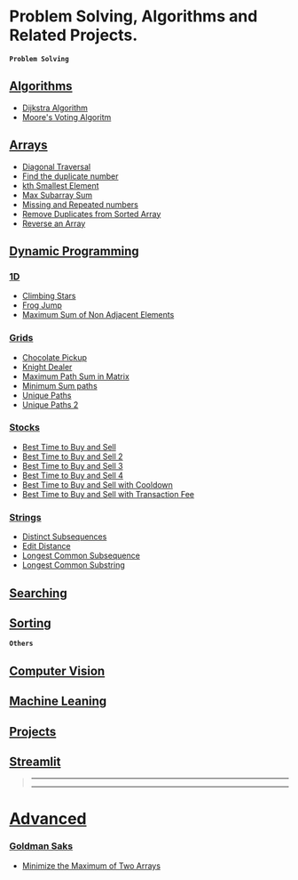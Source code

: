 # Problem Solving, Algorithms and Related Projects. 

<b>`Problem Solving`</b>

## [Algorithms](./Algorithms/)
- [Dijkstra Algorithm](./Algorithms/Dijkstra.cpp)
- [Moore's Voting Algoritm](./Algorithms/Moore's_Voting_Algorithm.cpp)
## [Arrays](./Arrays/)
- [Diagonal Traversal](./Arrays/diagonal_traverse.cpp)
- [Find the duplicate number](./Arrays/find_the_duplicate_number.cpp)
- [kth Smallest Element](./Arrays/kth_smallest_element.cpp)
- [Max Subarray Sum](./Arrays/max_subarray_sum.cpp)
- [Missing and Repeated numbers](./Arrays/missing_and_repeated_numbers.cpp)
- [Remove Duplicates from Sorted Array](./Arrays/remove_duplicates_from_sorted_order.cpp)
- [Reverse an Array](./Arrays/reverse_an_array.cpp)
## [Dynamic Programming](./Dynamic%20Programming/)
### [1D](./Dynamic%20Programming/1D/)
- [Climbing Stars](./Dynamic%20Programming/1D/climbing_stars.cpp)
- [Frog Jump](./Dynamic%20Programming/1D/frog_jump.cpp)
- [Maximum Sum of Non Adjacent Elements](./Dynamic%20Programming/1D/max_sum_of_non_adjacent_elements.cpp)
### [Grids](./Dynamic%20Programming/Grids/)
- [Chocolate Pickup](./Dynamic%20Programming/Grids/chocolate_pickup.cpp)
- [Knight Dealer](./Dynamic%20Programming/Grids/knight_dialer.cpp)
- [Maximum Path Sum in Matrix](./Dynamic%20Programming/Grids/maximum_path_sum_in_matrix.cpp)
- [Minimum Sum paths](./Dynamic%20Programming/Grids/minimum_sum_paths.cpp)
- [Unique Paths](./Dynamic%20Programming/Grids/unique_paths.cpp)
- [Unique Paths 2](./Dynamic%20Programming/Grids/unique_paths_2.cpp)

### [Stocks](./Dynamic%20Programming/Stocks/)
- [Best Time to Buy and Sell](./Dynamic%20Programming/Stocks/best_time_to_buy_and_sell.cpp)
- [Best Time to Buy and Sell 2](./Dynamic%20Programming/Stocks/b_s_stocks_2.cpp.cpp)
- [Best Time to Buy and Sell 3](./Dynamic%20Programming/Stocks/b_s_stocks_3.cpp)
- [Best Time to Buy and Sell 4](./Dynamic%20Programming/Stocks/b_s_stocks_4.cpp)
- [Best Time to Buy and Sell with Cooldown](./Dynamic%20Programming/Stocks/buy_and_sell_stocks_with_cooldown.cpp)
- [Best Time to Buy and Sell with Transaction Fee](./Dynamic%20Programming/Stocks/buy_and_sell_stocks_with_transaction_fee.cpp.cpp)

### [Strings](./Dynamic%20Programming/Strings/)
- [Distinct Subsequences](./Dynamic%20Programming/Strings/distinct_subsequences.cpp)
- [Edit Distance](./Dynamic%20Programming/Strings/edit_distance.cpp)
- [Longest Common Subsequence](./Dynamic%20Programming/Strings/Longest_common_sequence.cpp)
- [Longest Common Substring](./Dynamic%20Programming/Strings/Longest_common_substring.cpp)

## [Searching](./Searching/)

## [Sorting](./Sorting/)

<b>`Others`</b>

## [Computer Vision](./Computer%20Vision/)
## [Machine Leaning](./Machine%20Learning/)
## [Projects](./Projects/)
## [Streamlit](./Streamlit/)

> -----------------------------------
> -----------------------------------

# [Advanced](./Advanced/)

### [Goldman Saks](./Advanced/Goldman%20Sacks/)

- [Minimize the Maximum of Two Arrays](./6Companies30Days/Goldman%20Sacks/Minimize_the_maximum_of_two_arrays.cpp)